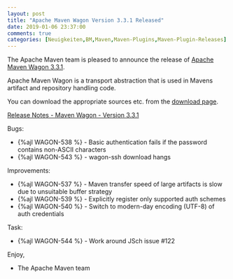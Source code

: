 ```yaml
---
layout: post
title: "Apache Maven Wagon Version 3.3.1 Released"
date: 2019-01-06 23:37:00
comments: true
categories: [Neuigkeiten,BM,Maven,Maven-Plugins,Maven-Plugin-Releases]
---
```

The Apache Maven team is pleased to announce the release of 
[Apache Maven Wagon 3.3.1](https://maven.apache.org/wagon/).

Apache Maven Wagon is a transport abstraction that is used in Mavens
artifact and repository handling code.

You can download the appropriate sources etc. from the [download page](https://maven.apache.org/wagon/download.cgi).

<!-- more -->

[Release Notes - Maven Wagon - Version 3.3.1](https://issues.apache.org/jira/secure/ReleaseNote.jspa?projectId=12318122&version=12344772)

Bugs:

 * {%ajl WAGON-538 %} - Basic authentication fails if the password contains non-ASCII characters
 * {%ajl WAGON-543 %} - wagon-ssh download hangs

Improvements:

 * {%ajl WAGON-537 %} - Maven transfer speed of large artifacts is slow due to unsuitable buffer strategy
 * {%ajl WAGON-539 %} - Explicitly register only supported auth schemes
 * {%ajl WAGON-540 %} - Switch to modern-day encoding (UTF-8) of auth credentials

Task:

 * {%ajl WAGON-544 %} - Work around JSch issue #122

Enjoy,

- The Apache Maven team

